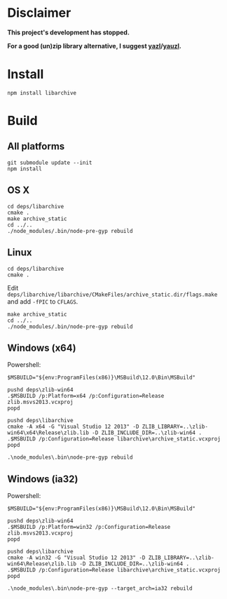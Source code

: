 # Disclaimer

**This project's development has stopped.**

**For a good (un)zip library alternative, I suggest [yazl](https://github.com/thejoshwolfe/yazl)/[yauzl](https://github.com/thejoshwolfe/yauzl).**

# Install

	npm install libarchive

# Build

## All platforms

	git submodule update --init
	npm install

## OS X

	cd deps/libarchive
	cmake .
	make archive_static
	cd ../..
	./node_modules/.bin/node-pre-gyp rebuild

## Linux

	cd deps/libarchive
	cmake .

Edit `deps/libarchive/libarchive/CMakeFiles/archive_static.dir/flags.make` and add `-fPIC` to `CFLAGS`.

	make archive_static
	cd ../..
	./node_modules/.bin/node-pre-gyp rebuild

## Windows (x64)

Powershell:

	$MSBUILD="${env:ProgramFiles(x86)}\MSBuild\12.0\Bin\MSBuild"

	pushd deps\zlib-win64
	.$MSBUILD /p:Platform=x64 /p:Configuration=Release zlib.msvs2013.vcxproj
	popd

	pushd deps\libarchive
	cmake -A x64 -G "Visual Studio 12 2013" -D ZLIB_LIBRARY=..\zlib-win64\x64\Release\zlib.lib -D ZLIB_INCLUDE_DIR=..\zlib-win64 .
	.$MSBUILD /p:Configuration=Release libarchive\archive_static.vcxproj
	popd

	.\node_modules\.bin\node-pre-gyp rebuild

## Windows (ia32)

Powershell:

	$MSBUILD="${env:ProgramFiles(x86)}\MSBuild\12.0\Bin\MSBuild"

	pushd deps\zlib-win64
	.$MSBUILD /p:Platform=win32 /p:Configuration=Release zlib.msvs2013.vcxproj
	popd

	pushd deps\libarchive
	cmake -A win32 -G "Visual Studio 12 2013" -D ZLIB_LIBRARY=..\zlib-win64\Release\zlib.lib -D ZLIB_INCLUDE_DIR=..\zlib-win64 .
	.$MSBUILD /p:Configuration=Release libarchive\archive_static.vcxproj
	popd

	.\node_modules\.bin\node-pre-gyp --target_arch=ia32 rebuild
